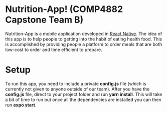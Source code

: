# Nutrition-App! (COMP4882 Capstone Team B)
Nutrition-App is a mobile application developed in [React Native](https://github.com/facebook/react-native). The idea of this app is to help people to getting into the habit of eating health food. This is accomplished by providing people a platform to order meals that are both low-cost to order and time efficient to prepare.

# Setup
To run this app, you need to include a private **config.js** file (which is currently not given to anyone outside of our team).
After you have the **config.js** file, direct to your project folder and run **yarn install**. This will take a bit of time to run but once all the dependencies are installed you can then run **expo start**.
